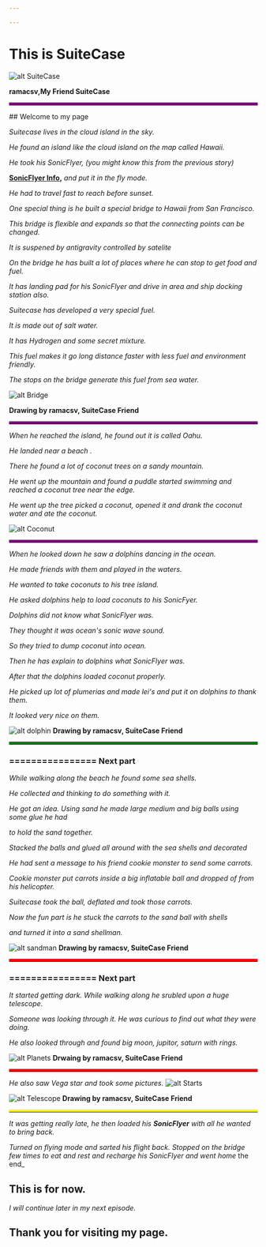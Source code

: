 ```yaml
---

---
```


# This is SuiteCase 
![alt SuiteCase](assets/images/suitecase.png "I am SuiteCase")

<b>ramacsv,My Friend SuiteCase </b>
<hr style="border-top:5px solid purple">
## Welcome to my page

_Suitecase lives in the cloud island in the sky._

_He found an island like the cloud island on the map called Hawaii._

_He took his SonicFlyer, (you might know this from the previous story)_

 **[SonicFlyer Info](https://ramacsv.github.io/SuitecaseGarden/),**
_and put it in the fly mode._

_He had to travel fast to reach before sunset._

_One special thing is he  built a special bridge to Hawaii from San Francisco._

_This bridge is flexible and expands so that the connecting points can be changed._

_It is suspened by antigravity controlled by satelite_

_On the bridge he has built a lot of places where he can stop to get food and fuel._

_It has landing pad for his SonicFlyer and drive in area and ship docking station also._

_Suitecase has developed a very special fuel._    

_It is made out of salt water._

_It has Hydrogen and some secret mixture._

_This fuel makes it go long distance faster with less fuel and environment friendly._

_The stops on the bridge generate this fuel from sea water._

![alt Bridge](assets/images/bridgeIMG_3777.svg "Satelite controlled bridge")

<b>Drawing by ramacsv, SuiteCase Friend</b>
<hr style="border-top:5px solid purple">

_When he reached the island, he found out it is called Oahu._ 

_He landed near a beach ._

_There he found a lot of coconut trees on a sandy mountain._

_He went up the mountain and found a puddle started swimming and reached a coconut tree near the edge._

_He went up the tree picked a coconut, opened it and drank the coconut water and ate the coconut._

![alt Coconut](assets/images/Coconut.svg "Coconuts")
<hr style="border-top:5px solid purple">

_When he looked down he saw a dolphins dancing in  the ocean._

_He made friends with them and played in the waters._

_He wanted to take coconuts to his tree island._

_He asked dolphins help to load coconuts to his SonicFyer._

_Dolphins did not know what SonicFlyer was._

_They thought it was ocean's sonic wave sound._ 

_So they tried to dump coconut into ocean._

_Then he has explain to dolphins what SonicFlyer was._

_After that the dolphins loaded coconut properly._

_He picked up lot of plumerias and made lei's and put it on dolphins to thank them._

_It looked very nice on them._

![alt dolphin](assets/images/dolphinIMG_3776.svg "Dolphins & Plumeria")
<b>Drawing by ramacsv, SuiteCase Friend</b>
<hr style="border-top:5px solid green">

### ================  Next part

_While walking along the beach he found some sea shells._

_He collected and thinking to do something with it._

_He got an idea. Using sand he made large medium and big balls using some glue he had_

_to hold the sand together._

_Stacked the balls and glued all around with the sea shells and decorated_

_He had sent a message to his friend cookie monster to send some carrots._

_Cookie monster put carrots inside a big inflatable ball and dropped of from his helicopter._

_Suitecase took the ball, deflated and took those carrots._

_Now the fun part is he stuck the carrots to the sand ball with shells_      

_and turned it into a sand shellman._

![alt sandman](assets/images/sandman.svg "sand shellman")
<b>Drawing by ramacsv, SuiteCase Friend</b>
<hr style="border-top:5px solid red">

### ================  Next part

_It started getting dark. While walking along he srubled upon a huge telescope._

_Someone was looking through it. He was curious to find out what they were doing._

_He also looked through and found big moon, jupitor, saturn with rings._

![alt Planets](assets/images/planetIMG_3768.svg "Planets")
<b>Drwaing by ramacsv, SuiteCase Friend</b>
<hr style="border-top:5px solid red">

_He also saw Vega star and took some pictures._
![alt Starts](assets/images/startsIMG_3767.svg "Stars")

![alt Telescope](assets/images/telescopeIMG_3766.svg "Telescope")
<b>Drawing by ramacsv, SuiteCase Friend</b>
<hr style="border-top:5px solid yellow">

_It was getting really late, he then loaded his **SonicFlyer** with all he wanted to bring back._

_Turned on flying mode and sarted his flight back. Stopped on the bridge few times to eat and rest and recharge his SonicFlyer and went home_
the end_
## **This is for now.**

*I will continue later in my next episode.*

## Thank you for visiting my page.



